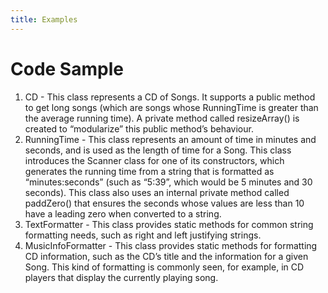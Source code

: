 ```yaml
---
title: Examples
---
```

# Code Sample

1. CD - This class represents a CD of Songs. It supports a public method to get long songs (which are songs whose RunningTime is greater than the average running time). A private method called resizeArray() is created to “modularize” this public method’s behaviour.
2. RunningTime - This class represents an amount of time in minutes and seconds, and is used as the length of time for a Song. This class introduces the Scanner class for one of its constructors, which generates the running time from a string that is formatted as “minutes:seconds” (such as “5:39”, which would be 5 minutes and 30 seconds).
This class also uses an internal private method called paddZero()  that ensures the seconds whose values are less than 10 have a leading zero when converted to a string.
3. TextFormatter - This class provides static methods for common string formatting needs, such as right and left justifying strings.
4. MusicInfoFormatter - This class provides static methods for formatting CD information, such as the CD’s title and the information for a given Song. This kind of formatting is commonly seen, for example, in CD players that display the currently playing song.
